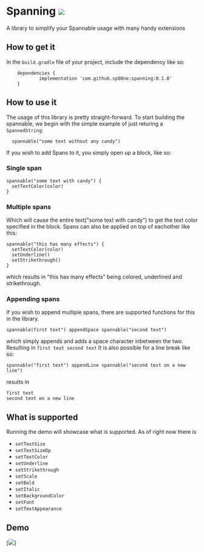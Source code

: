 # Spanning [![](https://jitpack.io/v/sp00ne/spanning.svg)](https://jitpack.io/#sp00ne/spanning)
A library to simplify your Spannable usage with many handy extensions
## How to get it
In the `build.gradle` file of your project, include the dependency like so:
```
	dependencies {
	        implementation 'com.github.sp00ne:spanning:0.1.0'
	}
```
## How to use it
The usage of this library is pretty straight-forward. To start building the spannable, we begin with the simple example of just returing a `SpannedString`:
```
  spannable("some text without any candy")
```
If you wish to add Spans to it, you simply open up a block, like so:

### Single span
```
spannable("some text with candy") {
  setTextColor(color)
}
```

### Multiple spans
Which will cause the entire text("some text with candy") to get the text color specified in the block. Spans can also be applied on top of eachother like this:
```
spannable("this has many effects") {
  setTextColor(color)
  setUnderline()
  setStrikethrough()
}
```
which results in "this has many effects" being colored, underlined and strikethrough.

### Appending spans
If you wish to append multiple spans, there are supported functions for this in the library.
```
spannable(first text") appendSpace spannable("second text")
```
which simply appends and adds a space character inbetween the two. Resulting in `first text second text` It is also possible for a line break like so:
```
spannable("first text") appendLine spannable("second text on a new line")
```
results in
```
first text
second text on a new line
```

## What is supported
Running the demo will showcase what is supported. As of right now there is
* `setTextSize`
* `setTextSizeDp`
* `setTextColor`
* `setUnderline`
* `setStrikethrough`
* `setScale`
* `setBold`
* `setItalic`
* `setBackgroundColor`
* `setFont`
* `setTextAppearance`

## Demo
[![](https://i.ibb.co/LpJm2f2/Screenshot-1605967464.png)]

